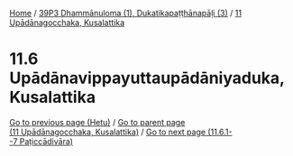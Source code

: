 
[Home](/) / [39P3 Dhammānuloma (1), Dukatikapaṭṭhānapāḷi (3)](../../39P3.md) / [11 Upādānagocchaka, Kusalattika](../11.md)

# 11.6 Upādānavippayuttaupādāniyaduka, Kusalattika


[Go to previous page (Hetu)](11.5/11.5.1--7/Paccayacatukka/Hetu.md) / [Go to parent page (11 Upādānagocchaka, Kusalattika)](../11.md) / [Go to next page (11.6.1--7 Paṭiccādivāra)](11.6/11.6.1--7.md)


